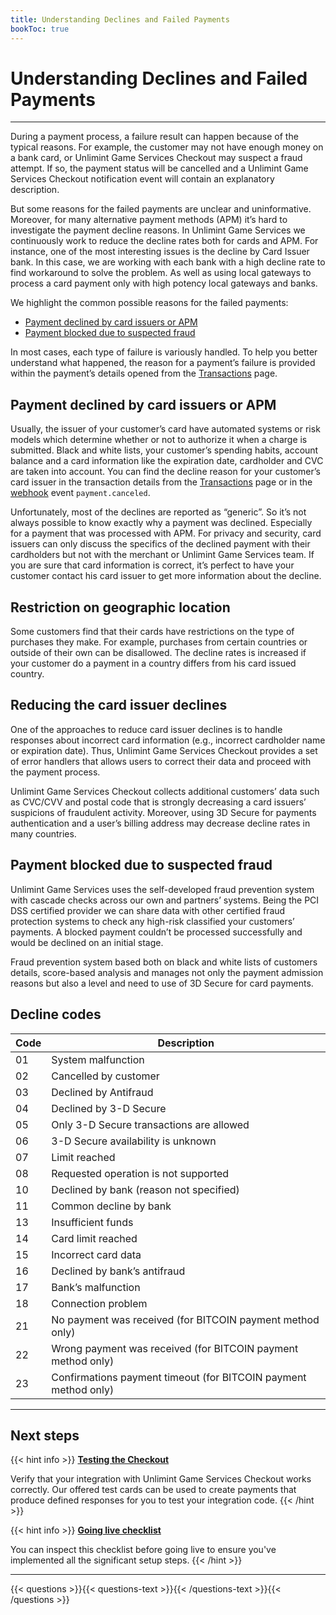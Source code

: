 ```yaml
---
title: Understanding Declines and Failed Payments
bookToc: true
---
```


# Understanding Declines and Failed Payments
***

During a payment process, a failure result can happen because of the typical reasons. For example, the customer may not have enough money on a bank card, or Unlimint Game Services Checkout may suspect a fraud attempt. If so, the payment status will be cancelled and a Unlimint Game Services Checkout notification event will contain an explanatory description.

But some reasons for the failed payments are unclear and uninformative. Moreover, for many alternative payment methods (APM) it’s hard to investigate the payment decline reasons. In Unlimint Game Services we continuously work to reduce the decline rates both for cards and APM. For instance, one of the most interesting issues is the decline by Card Issuer bank. In this case, we are working with each bank with a high decline rate to find workaround to solve the problem. As well as using local gateways to process a card payment only with high potency local gateways and banks.

We highlight the common possible reasons for the failed payments:

* [Payment declined by card issuers or APM](/docs/declines/#payment-declined-by-card-issuers-or-apm)
* [Payment blocked due to suspected fraud](/docs/declines/#payment-blocked-due-to-suspected-fraud)

In most cases, each type of failure is variously handled. To help you better understand what happened, the reason for a payment’s failure is provided within the payment’s details opened from the [Transactions](https://dashboard.pay.super.com/transactions) page.

## Payment declined by card issuers or APM

Usually, the issuer of your customer’s card have automated systems or risk models which determine whether or not to authorize it when a charge is submitted. Black and white lists, your customer’s spending habits, account balance and a card information like the expiration date, cardholder and CVC are taken into account. You can find the decline reason for your customer’s card issuer in the transaction details from the [Transactions](https://dashboard.pay.super.com/transactions) page or in the [webhook](/api/#webhooks) event `payment.canceled`.

Unfortunately, most of the declines are reported as “generic”. So it’s not always possible to know exactly why a payment was declined. Especially for a payment that was processed with APM. For privacy and security, card issuers can only discuss the specifics of the declined payment with their cardholders but not with the merchant or Unlimint Game Services team. If you are sure that card information is correct, it’s perfect to have your customer contact his card issuer to get more information about the decline.

## Restriction on geographic location

Some customers find that their cards have restrictions on the type of purchases they make. For example, purchases from certain countries or outside of their own can be disallowed. The decline rates is increased if your customer do a payment in a country differs from his card issued country.

## Reducing the card issuer declines

One of the approaches to reduce card issuer declines is to handle responses about incorrect card information (e.g., incorrect cardholder name or expiration date). Thus, Unlimint Game Services Checkout provides a set of error handlers that allows users to correct their data and proceed with the payment process.

Unlimint Game Services Checkout collects additional customers’ data such as CVC/CVV and postal code that is strongly decreasing a card issuers’ suspicions of fraudulent activity. Moreover, using 3D Secure for payments authentication and a user’s billing address may decrease decline rates in many countries.

## Payment blocked due to suspected fraud

Unlimint Game Services uses the self-developed fraud prevention system with cascade checks across our own and partners’ systems. Being the PCI DSS certified provider we can share data with other certified fraud protection systems to check any high-risk classified your customers’ payments. A blocked payment couldn’t be processed successfully and would be declined on an initial stage.

Fraud prevention system based both on black and white lists of customers details, score-based analysis and manages not only the payment admission reasons but also a level and need to use of 3D Secure for card payments.

## Decline codes

Code|Description
---|---
01|System malfunction
02|Cancelled by customer
03|Declined by Antifraud
04|Declined by 3-D Secure
05|Only 3-D Secure transactions are allowed
06|3-D Secure availability is unknown
07|Limit reached
08|Requested operation is not supported
10|Declined by bank (reason not specified)
11|Common decline by bank
13|Insufficient funds
14|Card limit reached
15|Incorrect card data
16|Declined by bank’s antifraud
17|Bank’s malfunction
18|Connection problem
21|No payment was received (for BITCOIN payment method only)
22|Wrong payment was received (for BITCOIN payment method only)
23|Confirmations payment timeout (for BITCOIN payment method only)

***

## Next steps

{{< hint info >}}
[**Testing the Checkout**](/docs/payments/testing/)

Verify that your integration with Unlimint Game Services Checkout works correctly. Our offered test cards can be used to create payments that produce defined responses for you to test your integration code.
{{< /hint >}}

{{< hint info >}}
[**Going live checklist**](/docs/payments/live/)

You can inspect this checklist before going live to ensure you've implemented all the significant setup steps.
{{< /hint >}}

***

{{< questions >}}{{< questions-text >}}{{< /questions-text >}}{{< /questions >}}